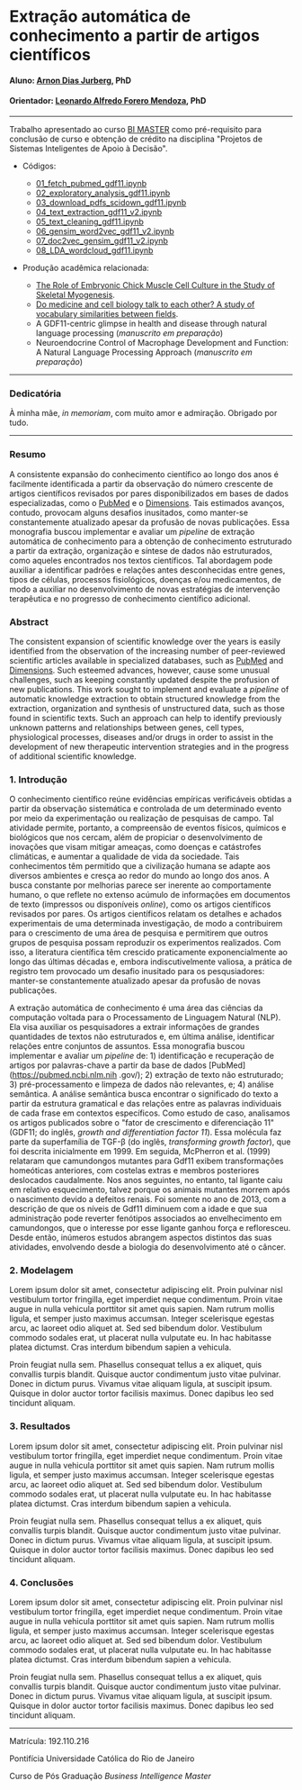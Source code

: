 # Extração automática de conhecimento a partir de artigos científicos <!--Título do Trabalho-->

#### Aluno: [Arnon Dias Jurberg](https://github.com/ajurberg), PhD
#### Orientador: [Leonardo Alfredo Forero Mendoza](https://github.com/leofome8), PhD


---

Trabalho apresentado ao curso [BI MASTER](https://ica.puc-rio.ai/bi-master) como pré-requisito para conclusão de curso e obtenção de crédito na disciplina "Projetos de Sistemas Inteligentes de Apoio à Decisão".

- Códigos:
    - [01_fetch_pubmed_gdf11.ipynb](01_fetch_pubmed_gdf11.ipynb)
    - [02_exploratory_analysis_gdf11.ipynb](02_exploratory_analysis_gdf11.ipynb)
    - [03_download_pdfs_scidown_gdf11.ipynb](03_download_pdfs_scidown_gdf11.ipynb)
    - [04_text_extraction_gdf11_v2.ipynb](04_text_extraction_gdf11_v2.ipynb)
    - [05_text_cleaning_gdf11.ipynb](05_text_cleaning_gdf11.ipynb)
    - [06_gensim_word2vec_gdf11_v2.ipynb](06_gensim_word2vec_gdf11_v2.ipynb)
    - [07_doc2vec_gensim_gdf11_v2.ipynb](07_doc2vec_gensim_gdf11_v2.ipynb)
    - [08_LDA_wordcloud_gdf11.ipynb](08_LDA_wordcloud_gdf11.ipynb)

- Produção acadêmica relacionada:
    - [The Role of Embryonic Chick Muscle Cell Culture in the Study of Skeletal Myogenesis](https://www.frontiersin.org/articles/10.3389/fphys.2021.668600/full).
    - [Do medicine and cell biology talk to each other? A study of vocabulary similarities between fields](https://www.scielo.br/j/bjmbr/a/zWC4JBdSfB3NYvTwgR5BHNR/?lang=en).
    - A GDF11-centric glimpse in health and disease through natural language processing (*manuscrito em preparação*)
    - Neuroendocrine Control of Macrophage Development and Function: A Natural Language Processing Approach (*manuscrito em preparação*)

---

### Dedicatória

À minha mãe, *in memoriam*, com muito amor e admiração. Obrigado por tudo.

---

### Resumo

A consistente expansão do conhecimento científico ao longo dos anos é facilmente identificada a partir da observação do número crescente de artigos científicos revisados por pares disponibilizados em bases de dados especializadas, como o [PubMed](https://pubmed.ncbi.nlm.nih.gov/) e o [Dimensions](Dimensions.ai). Tais estimados avanços, contudo, provocam alguns desafios inusitados, como manter-se constantemente atualizado apesar da profusão de novas publicações. Essa monografia buscou implementar e avaliar um *pipeline* de extração automática de conhecimento para a obtenção de conhecimento estruturado a partir da extração, organização e síntese de dados não estruturados, como aqueles encontrados nos textos científicos. Tal abordagem pode auxiliar a identificar padrões e relações antes desconhecidas entre genes, tipos de células, processos fisiológicos, doenças e/ou medicamentos, de modo a auxiliar no desenvolvimento de novas estratégias de intervenção terapêutica e no progresso de conhecimento científico adicional.


### Abstract

The consistent expansion of scientific knowledge over the years is easily identified from the observation of the increasing number of peer-reviewed scientific articles available in specialized databases, such as [PubMed](https://pubmed.ncbi.nlm.nih.gov/) and [Dimensions](Dimensions.ai). Such esteemed advances, however, cause some unusual challenges, such as keeping constantly updated despite the profusion of new publications. This work sought to implement and evaluate a *pipeline* of automatic knowledge extraction to obtain structured knowledge from the extraction, organization and synthesis of unstructured data, such as those found in scientific texts. Such an approach can help to identify previously unknown patterns and relationships between genes, cell types, physiological processes, diseases and/or drugs in order to assist in the development of new therapeutic intervention strategies and in the progress of additional scientific knowledge.


### 1. Introdução

O conhecimento científico reúne evidências empíricas verificáveis obtidas a partir da observação sistemática e controlada de um determinado evento por meio da experimentação ou realização de pesquisas de campo. Tal atividade permite, portanto, a compreensão de eventos físicos, químicos e biológicos que nos cercam, além de propiciar o desenvolvimento de inovações que visam mitigar ameaças, como doenças e catástrofes climáticas, e aumentar a qualidade de vida da sociedade. Tais conhecimentos têm permitido que a civilização humana se adapte aos diversos ambientes e cresça ao redor do mundo ao longo dos anos. A busca constante por melhorias parece ser inerente ao comportamente humano, o que reflete no extenso acúmulo de informações em documentos de texto (impressos ou disponíveis *online*), como os artigos científicos revisados por pares. Os artigos científicos relatam os detalhes e achados experimentais de uma determinada investigação, de modo a contribuirem para o crescimento de uma área de pesquisa e permitirem que outros grupos de pesquisa possam reproduzir os experimentos realizados. Com isso, a literatura científica têm crescido praticamente exponencialmente ao longo das últimas décadas e, embora indiscutivelmente valiosa, a prática de registro tem provocado um desafio inusitado para os pesqusiadores: manter-se constantemente atualizado apesar da profusão de novas publicações.

A extração automática de conhecimento é uma área das ciências da computação voltada para o Processamento de Linguagem Natural (NLP). Ela visa auxiliar os pesquisadores a extrair informações de grandes quantidades de textos não estruturados e, em última análise, identificar relações entre conjuntos de assuntos. Essa monografia buscou implementar e avaliar um *pipeline* de: 1) identificação e recuperação de artigos por palavras-chave a partir da base de dados [PubMed](https://pubmed.ncbi.nlm.nih .gov/); 2) extração de texto não estruturado; 3) pré-processamento e limpeza de dados não relevantes, e; 4) análise semântica. A análise semântica busca encontrar o significado do texto a partir da estrutura gramatical e das relações entre as palavras individuais de cada frase em contextos específicos. Como estudo de caso, analisamos os artigos publicados sobre o "fator de crescimento e diferenciação 11" (GDF11; do inglês, *growth and differentiation factor 11*). Essa molécula faz parte da superfamília de TGF-β (do inglês, *transforming growth factor*), que foi descrita inicialmente em 1999. Em seguida, McPherron et al. (1999) relataram que camundongos mutantes para Gdf11 exibem transformações homeóticas anteriores, com costelas extras e membros posteriores deslocados caudalmente. Nos anos seguintes, no entanto, tal ligante caiu em relativo esquecimento, talvez porque os animais mutantes morrem após o nascimento devido a defeitos renais. Foi somente no ano de 2013, com a descrição de que os níveis de Gdf11 diminuem com a idade e que sua administração pode reverter fenótipos associados ao envelhecimento em camundongos, que o interesse por esse ligante ganhou força e refloresceu. Desde então, inúmeros estudos abrangem aspectos distintos das suas atividades, envolvendo desde a biologia do desenvolvimento até o câncer.


### 2. Modelagem

Lorem ipsum dolor sit amet, consectetur adipiscing elit. Proin pulvinar nisl vestibulum tortor fringilla, eget imperdiet neque condimentum. Proin vitae augue in nulla vehicula porttitor sit amet quis sapien. Nam rutrum mollis ligula, et semper justo maximus accumsan. Integer scelerisque egestas arcu, ac laoreet odio aliquet at. Sed sed bibendum dolor. Vestibulum commodo sodales erat, ut placerat nulla vulputate eu. In hac habitasse platea dictumst. Cras interdum bibendum sapien a vehicula.

Proin feugiat nulla sem. Phasellus consequat tellus a ex aliquet, quis convallis turpis blandit. Quisque auctor condimentum justo vitae pulvinar. Donec in dictum purus. Vivamus vitae aliquam ligula, at suscipit ipsum. Quisque in dolor auctor tortor facilisis maximus. Donec dapibus leo sed tincidunt aliquam.

### 3. Resultados

Lorem ipsum dolor sit amet, consectetur adipiscing elit. Proin pulvinar nisl vestibulum tortor fringilla, eget imperdiet neque condimentum. Proin vitae augue in nulla vehicula porttitor sit amet quis sapien. Nam rutrum mollis ligula, et semper justo maximus accumsan. Integer scelerisque egestas arcu, ac laoreet odio aliquet at. Sed sed bibendum dolor. Vestibulum commodo sodales erat, ut placerat nulla vulputate eu. In hac habitasse platea dictumst. Cras interdum bibendum sapien a vehicula.

Proin feugiat nulla sem. Phasellus consequat tellus a ex aliquet, quis convallis turpis blandit. Quisque auctor condimentum justo vitae pulvinar. Donec in dictum purus. Vivamus vitae aliquam ligula, at suscipit ipsum. Quisque in dolor auctor tortor facilisis maximus. Donec dapibus leo sed tincidunt aliquam.

### 4. Conclusões

Lorem ipsum dolor sit amet, consectetur adipiscing elit. Proin pulvinar nisl vestibulum tortor fringilla, eget imperdiet neque condimentum. Proin vitae augue in nulla vehicula porttitor sit amet quis sapien. Nam rutrum mollis ligula, et semper justo maximus accumsan. Integer scelerisque egestas arcu, ac laoreet odio aliquet at. Sed sed bibendum dolor. Vestibulum commodo sodales erat, ut placerat nulla vulputate eu. In hac habitasse platea dictumst. Cras interdum bibendum sapien a vehicula.

Proin feugiat nulla sem. Phasellus consequat tellus a ex aliquet, quis convallis turpis blandit. Quisque auctor condimentum justo vitae pulvinar. Donec in dictum purus. Vivamus vitae aliquam ligula, at suscipit ipsum. Quisque in dolor auctor tortor facilisis maximus. Donec dapibus leo sed tincidunt aliquam.

---

Matrícula: 192.110.216

Pontifícia Universidade Católica do Rio de Janeiro

Curso de Pós Graduação *Business Intelligence Master*
